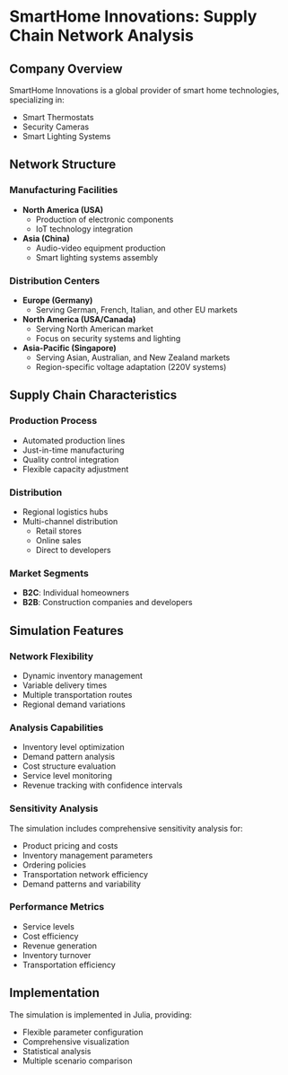 # SmartHome Innovations: Supply Chain Network Analysis

## Company Overview
SmartHome Innovations is a global provider of smart home technologies, specializing in:
- Smart Thermostats
- Security Cameras
- Smart Lighting Systems

## Network Structure

### Manufacturing Facilities
- **North America (USA)**
  - Production of electronic components
  - IoT technology integration
- **Asia (China)**
  - Audio-video equipment production
  - Smart lighting systems assembly

### Distribution Centers
- **Europe (Germany)**
  - Serving German, French, Italian, and other EU markets
- **North America (USA/Canada)**
  - Serving North American market
  - Focus on security systems and lighting
- **Asia-Pacific (Singapore)**
  - Serving Asian, Australian, and New Zealand markets
  - Region-specific voltage adaptation (220V systems)

## Supply Chain Characteristics

### Production Process
- Automated production lines
- Just-in-time manufacturing
- Quality control integration
- Flexible capacity adjustment

### Distribution
- Regional logistics hubs
- Multi-channel distribution
  - Retail stores
  - Online sales
  - Direct to developers

### Market Segments
- **B2C**: Individual homeowners
- **B2B**: Construction companies and developers

## Simulation Features

### Network Flexibility
- Dynamic inventory management
- Variable delivery times
- Multiple transportation routes
- Regional demand variations

### Analysis Capabilities
- Inventory level optimization
- Demand pattern analysis
- Cost structure evaluation
- Service level monitoring
- Revenue tracking with confidence intervals

### Sensitivity Analysis
The simulation includes comprehensive sensitivity analysis for:
- Product pricing and costs
- Inventory management parameters
- Ordering policies
- Transportation network efficiency
- Demand patterns and variability

### Performance Metrics
- Service levels
- Cost efficiency
- Revenue generation
- Inventory turnover
- Transportation efficiency

## Implementation
The simulation is implemented in Julia, providing:
- Flexible parameter configuration
- Comprehensive visualization
- Statistical analysis
- Multiple scenario comparison

